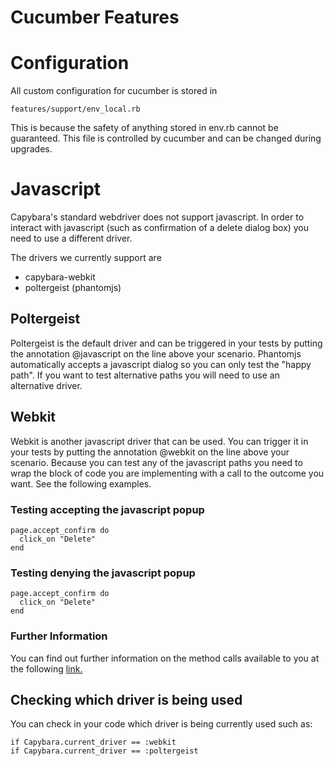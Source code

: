 Cucumber Features
=================

Configuration
=============
All custom configuration for cucumber is stored in
```
features/support/env_local.rb
```
This is because the safety of anything stored in env.rb
cannot be guaranteed. This file is controlled by cucumber
and can be changed during upgrades.

Javascript
==========
Capybara's standard webdriver does not support javascript.
In order to interact with javascript (such as confirmation
of a delete dialog box) you need to use a different driver.

The drivers we currently support are
- capybara-webkit
- poltergeist (phantomjs)

## Poltergeist
Poltergeist is the default driver and can be triggered in your
tests by putting the annotation @javascript on the line above
your scenario.
Phantomjs automatically accepts a javascript dialog so you can
only test the "happy path". If you want to test alternative paths
you will need to use an alternative driver.

## Webkit
Webkit is another javascript driver that can be used. You can
trigger it in your tests by putting the annotation @webkit on
the line above your scenario.
Because you can test any of the javascript paths you need to
wrap the block of code you are implementing with a call to the
outcome you want. See the following examples.
### Testing accepting the javascript popup
```
page.accept_confirm do
  click_on "Delete"
end
```
### Testing denying the javascript popup
```
page.accept_confirm do
  click_on "Delete"
end
```
### Further Information
You can find out further information on the method calls available
to you at the following [link.](http://rubydoc.info/github/jnicklas/capybara/master/Capybara/Session)

## Checking which driver is being used
You can check in your code which driver is being currently used such as:
```
if Capybara.current_driver == :webkit
if Capybara.current_driver == :poltergeist
```
